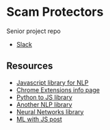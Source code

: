 # Scam Protectors

Senior project repo

* [Slack]()

## Resources

* [Javascript library for NLP](http://compromise.cool/)
* [Chrome Extensions info page](https://developer.chrome.com/extensions)
* [Python to JS library](http://pyjs.org/)
* [Another NLP library](https://github.com/NaturalNode/natural)
* [Neural Networks library](https://github.com/BrainJS/brain.js)
* [ML with JS post](https://hackernoon.com/machine-learning-with-javascript-part-1-9b97f3ed4fe5)